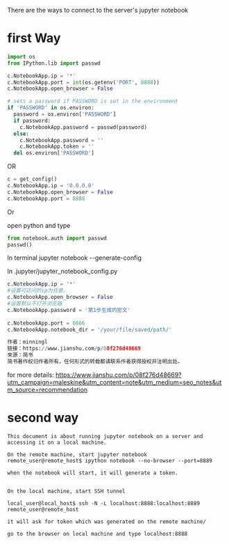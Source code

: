 There are the ways to connect to the server's jupyter notebook

# first Way

```python
import os
from IPython.lib import passwd

c.NotebookApp.ip = '*'
c.NotebookApp.port = int(os.getenv('PORT', 8888))
c.NotebookApp.open_browser = False

# sets a password if PASSWORD is set in the environment
if 'PASSWORD' in os.environ:
  password = os.environ['PASSWORD']
  if password:
    c.NotebookApp.password = passwd(password)
  else:
    c.NotebookApp.password = ''
    c.NotebookApp.token = ''
  del os.environ['PASSWORD']
```
OR

```python
c = get_config()
c.NotebookApp.ip = '0.0.0.0'
c.NotebookApp.open_browser = False
c.NotebookApp.port = 8888
```

Or 

open python and type
```python
from notebook.auth import passwd
passwd()
```

In terminal
jupyter notebook --generate-config

In .jupyter/jupyter_notebook_config.py

```python
c.NotebookApp.ip = '*'
#设置可访问的ip为任意。
c.NotebookApp.open_browser = False
#设置默认不打开浏览器
c.NotebookApp.password = '第1步生成的密文'
 
c.NotebookApp.port = 6666
c.NotebookApp.notebook_dir = '/your/file/saved/path/'

作者：minningl
链接：https://www.jianshu.com/p/08f276d48669
來源：简书
简书著作权归作者所有，任何形式的转载都请联系作者获得授权并注明出处。
```
for more details: https://www.jianshu.com/p/08f276d48669?utm_campaign=maleskine&utm_content=note&utm_medium=seo_notes&utm_source=recommendation


# second way
```
This document is about running jupyter notebook on a server and accessing it on a local machine. 

On the remote machine, start jupyter notebook
remote_user@remote_host$ ipython notebook --no-browser --port=8889

when the notebook will start, it will generate a token.


On the local machine, start SSH tunnel

local_user@local_host$ ssh -N -L localhost:8888:localhost:8889 remote_user@remote_host

it will ask for token which was generated on the remote machine/

go to the browser on local machine and type localhost:8888
```